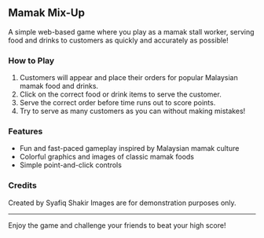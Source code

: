 ## Mamak Mix-Up

A simple web-based game where you play as a mamak stall worker, serving food and drinks to customers as quickly and accurately as possible!

### How to Play
1. Customers will appear and place their orders for popular Malaysian mamak food and drinks.
2. Click on the correct food or drink items to serve the customer.
3. Serve the correct order before time runs out to score points.
4. Try to serve as many customers as you can without making mistakes!

### Features
- Fun and fast-paced gameplay inspired by Malaysian mamak culture
- Colorful graphics and images of classic mamak foods
- Simple point-and-click controls

### Credits
Created by Syafiq Shakir
Images are for demonstration purposes only.

---
Enjoy the game and challenge your friends to beat your high score!

